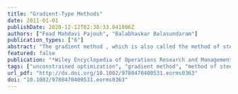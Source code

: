 ```yaml
---
title: "Gradient-Type Methods"
date: 2011-01-01
publishDate: 2020-12-12T02:38:33.041806Z
authors: ["Foad Mahdavi Pajouh", "Balabhaskar Balasundaram"]
publication_types: ["6"]
abstract: "The gradient method , which is also called the method of steepest descent, and the Cauchy method, is one of the most fundamental derivative‐based procedure for unconstrained minimization of a differentiable function. The performance of the method in terms of speed of convergence is lacking, and it tends to suffer from very slow convergence, especially as a stationary point is approached. However, it does guarantee global convergence under reasonable conditions and admits a thorough mathematical analysis of its behavior. For this reason, the gradient method has been used as a starting point in the development of more sophisticated, globally convergent algorithms with better convergence properties for unconstrained minimization. This article presents a cogent overview of this fundamental method and its convergence properties under various settings."
featured: false
publication: "*Wiley Encyclopedia of Operations Research and Management Science*"
tags: ["unconstrained optimization", "gradient method", "method of steepest descent", "Cauchy method", "subgradient method"]
url_pdf: "http://dx.doi.org/10.1002/9780470400531.eorms0363"
doi: "10.1002/9780470400531.eorms0363"
---
```


